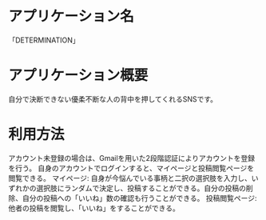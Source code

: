 # アプリケーション名
「DETERMINATION」

# アプリケーション概要
自分で決断できない優柔不断な人の背中を押してくれるSNSです。

# 利用方法
アカウント未登録の場合は、Gmailを用いた2段階認証によりアカウントを登録を行う。
自身のアカウントでログインすると、マイページと投稿閲覧ページを閲覧できる。
マイページ:
自身が今悩んでいる事柄と二択の選択肢を入力し、いずれかの選択肢にランダムで決定し、投稿することができる。自分の投稿の削除、自分の投稿への「いいね」数の確認も行うことができる。
投稿閲覧ページ:
他者の投稿を閲覧し、「いいね」をすることができる。
